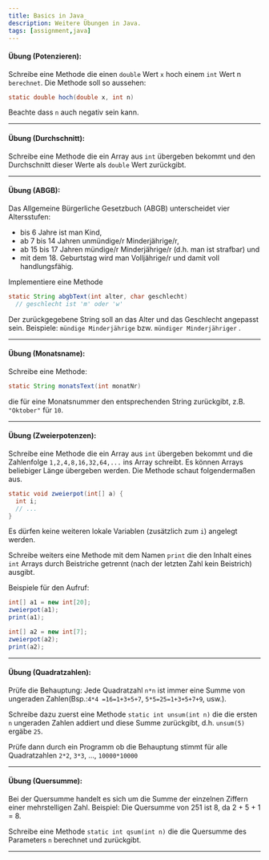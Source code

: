```yaml
---
title: Basics in Java
description: Weitere Übungen in Java. 
tags: [assignment,java]
---
```


#### **Übung (Potenzieren):**

Schreibe eine Methode die einen `double` Wert `x` hoch einem `int` Wert n `berechnet`. Die Methode soll so aussehen:

```java
static double hoch(double x, int n)
```

Beachte dass `n` auch negativ sein kann.

---

#### **Übung (Durchschnitt):**

Schreibe eine Methode die ein Array aus `int` übergeben bekommt und den Durchschnitt dieser Werte als `double` Wert zurückgibt.

---

#### **Übung (ABGB):**

Das Allgemeine Bürgerliche Gesetzbuch (ABGB) unterscheidet vier Altersstufen:

- bis 6 Jahre ist man Kind,
- ab 7 bis 14 Jahren unmündige/r Minderjährige/r,
- ab 15 bis 17 Jahren mündige/r Minderjährige/r (d.h. man ist strafbar) und
- mit dem 18. Geburtstag wird man Volljährige/r und damit voll handlungsfähig.

Implementiere eine Methode

```java
static String abgbText(int alter, char geschlecht)
  // geschlecht ist 'm' oder 'w'
```

Der zurückgegebene String soll an das Alter und das Geschlecht angepasst sein. Beispiele: `mündige Minderjährige` bzw. `mündiger Minderjähriger` .

---

#### **Übung (Monatsname):**

Schreibe eine Methode:

```java
static String monatsText(int monatNr)
```

die für eine Monatsnummer den entsprechenden String zurückgibt, z.B. `"Oktober"` für `10`.

---

#### **Übung (Zweierpotenzen):**

Schreibe eine Methode die ein Array aus `int` übergeben bekommt und die Zahlenfolge `1,2,4,8,16,32,64,...` ins  Array schreibt. Es können Arrays beliebiger Länge übergeben werden. Die Methode schaut folgendermaßen aus.

```java
static void zweierpot(int[] a) {
  int i;
  // ...
}
```

Es dürfen keine weiteren lokale Variablen (zusätzlich zum `i`) angelegt werden.

Schreibe weiters eine Methode mit dem Namen `print` die den Inhalt eines `int` Arrays durch Beistriche getrennt (nach der letzten Zahl kein Beistrich) ausgibt.

Beispiele für den Aufruf:

```java
int[] a1 = new int[20];
zweierpot(a1);
print(a1);

int[] a2 = new int[7];
zweierpot(a2);
print(a2);


```

---

#### **Übung (Quadratzahlen):**

Prüfe die Behauptung: Jede Quadratzahl `n*n` ist immer eine Summe von ungeraden Zahlen(Bsp.:`4*4 =16=1+3+5+7`, `5*5=25=1+3+5+7+9`, usw.). 

Schreibe dazu zuerst eine Methode  `static int unsum(int n)` die die ersten `n` ungeraden Zahlen addiert und diese Summe zurückgibt, d.h. `unsum(5)` ergäbe `25`.

Prüfe dann durch ein Programm ob die Behauptung stimmt für alle Quadratzahlen `2*2`, `3*3`, ..., `10000*10000`

---

#### **Übung (Quersumme):**

Bei der Quersumme handelt es sich um die Summe der einzelnen Ziffern einer mehrstelligen Zahl. Beispiel: Die Quersumme von 251 ist 8, da 2 + 5 + 1 = 8.

Schreibe eine Methode `static int qsum(int n)` die die Quersumme des Parameters `n` berechnet und zurückgibt.

---


